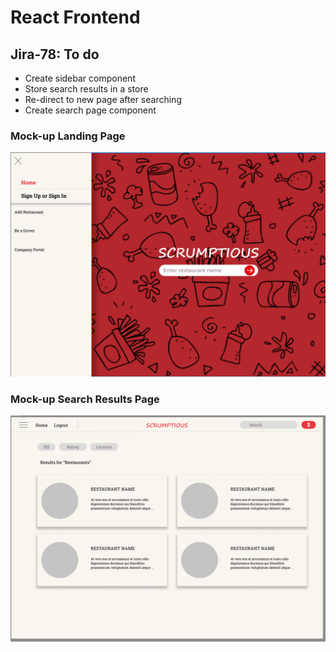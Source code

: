 # React Frontend

## Jira-78: To do
  - Create sidebar component
  - Store search results in a store
  - Re-direct to new page after searching
  - Create search page component

### Mock-up Landing Page
![image](/src/assets/landing-page-mock.png)

### Mock-up Search Results Page
![image](/src/assets/search-results-mock.png)
